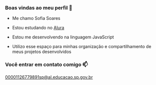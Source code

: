### Boas vindas ao meu perfil 🎉

- Me chamo Sofia Soares

- Estou estudando no [Alura](https://alura.com.br)
- Estou me desenvolvendo na linguagem JavaScript
- Utilizo esse espaço para minhas organização e compartilhamento de meus projetos desenvolvidos

### Você entrar em contato comigo 📫

00001126779891sp@al.educacao.sp.gov.br
